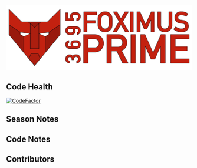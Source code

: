 ![logo](https://github.com/FRC-3695/2013-Season---UltimateAscent/blob/master/Logo.png?raw=true)
## Code Health
[![CodeFactor](https://www.codefactor.io/repository/github/frc-3695/2013-season---ultimateascent/badge)](https://www.codefactor.io/repository/github/frc-3695/2013-season---ultimateascent)
## Season Notes
## Code Notes
## Contributors

